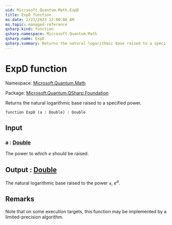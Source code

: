 ```yaml
---
uid: Microsoft.Quantum.Math.ExpD
title: ExpD function
ms.date: 2/23/2023 12:00:00 AM
ms.topic: managed-reference
qsharp.kind: function
qsharp.namespace: Microsoft.Quantum.Math
qsharp.name: ExpD
qsharp.summary: Returns the natural logarithmic base raised to a specified power.
---
```


# ExpD function

Namespace: [Microsoft.Quantum.Math](xref:Microsoft.Quantum.Math)

Package: [Microsoft.Quantum.QSharp.Foundation](https://nuget.org/packages/Microsoft.Quantum.QSharp.Foundation)


Returns the natural logarithmic base raised to a specified power.

```qsharp
function ExpD (a : Double) : Double
```


## Input

### a : [Double](xref:microsoft.quantum.qsharp.valueliterals#double-literals)

The power to which $e$ should be raised.



## Output : [Double](xref:microsoft.quantum.qsharp.valueliterals#double-literals)

The natural logarithmic base raised to the power `a`, $e^a$.

## Remarks

Note that on some execution targets, this function may be implementedby a limited-precision algorithm.